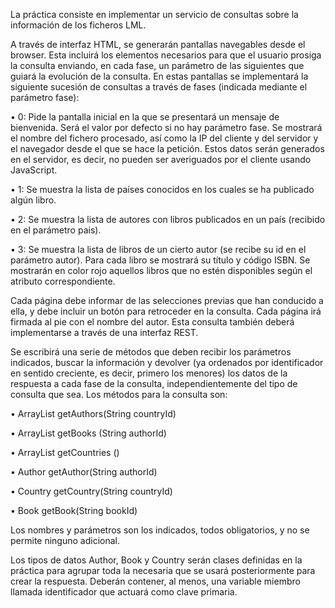La práctica consiste en implementar un servicio de consultas sobre la información de los ficheros LML.

A través de interfaz HTML, se generarán pantallas navegables desde el browser. Esta incluirá los elementos
necesarios para que el usuario prosiga la consulta enviando, en cada fase, un parámetro de las siguientes que guiará
la evolución de la consulta. En estas pantallas se implementará la siguiente sucesión de consultas a través de fases (indicada mediante el
parámetro fase):

• 0: Pide la pantalla inicial en la que se presentará un mensaje de bienvenida. Será el valor por defecto si no hay
parámetro fase. Se mostrará el nombre del fichero procesado, así como la IP del cliente y del servidor y el
navegador desde el que se hace la petición. Estos datos serán generados en el servidor, es decir, no pueden ser
averiguados por el cliente usando JavaScript.

• 1: Se muestra la lista de países conocidos en los cuales se ha publicado algún libro.

• 2: Se muestra la lista de autores con libros publicados en un país (recibido en el parámetro pais).

• 3: Se muestra la lista de libros de un cierto autor (se recibe su id en el parámetro autor). Para cada libro se
mostrará su título y código ISBN. Se mostrarán en color rojo aquellos libros que no estén disponibles según el
atributo correspondiente.

Cada página debe informar de las selecciones previas que han conducido a ella, y debe incluir un botón para
retroceder en la consulta. Cada página irá firmada al pie con el nombre del autor.
Esta consulta también deberá implementarse a través de una interfaz REST.

Se escribirá una serie de métodos que deben recibir los parámetros indicados, buscar la información
y devolver (ya ordenados por identificador en sentido creciente, es decir, primero los menores) los datos de la
respuesta a cada fase de la consulta, independientemente del tipo de consulta que sea. Los métodos para la consulta
son:

• ArrayList<Author> getAuthors(String countryId)

• ArrayList<Book> getBooks (String authorId)

• ArrayList<Country> getCountries ()

• Author getAuthor(String authorId)

• Country getCountry(String countryId)

• Book getBook(String bookId)

Los nombres y parámetros son los indicados, todos obligatorios, y no se permite ninguno adicional.

Los tipos de datos Author, Book y Country serán clases definidas en la práctica para agrupar toda la necesaria que se
usará posteriormente para crear la respuesta. Deberán contener, al menos, una variable miembro llamada identificador
que actuará como clave primaria.
